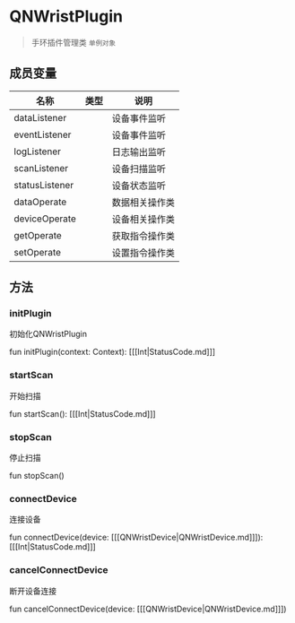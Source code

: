 <show-structure depth="2"/>

[//]: # (设置右侧导航栏显示层级为2)

# QNWristPlugin

> 手环插件管理类 `单例对象`

## 成员变量

| 名称             | 类型                           | 说明      |
|----------------|------------------------------|---------|
| dataListener   | [](QNWristDataListener.md)   | 设备事件监听  |
| eventListener  | [](QNWristEventListener.md)  | 设备事件监听  |
| logListener    | [](QNWristLogListener.md)    | 日志输出监听  |
| scanListener   | [](QNWristScanListener.md)   | 设备扫描监听  |
| statusListener | [](QNWristStatusListener.md) | 设备状态监听  |
| dataOperate    | [](DataOperate.md)           | 数据相关操作类 |
| deviceOperate  | [](DeviceOperate.md)         | 设备相关操作类 |
| getOperate     | [](GetOperate.md)            | 获取指令操作类 |
| setOperate     | [](SetOperate.md)            | 设置指令操作类 |

## 方法

### initPlugin

初始化QNWristPlugin

<code-block lang="Kotlin">
    fun initPlugin(context: Context): [[[Int|StatusCode.md]]]
</code-block>

### startScan

开始扫描

<code-block lang="Kotlin">
    fun startScan(): [[[Int|StatusCode.md]]]
</code-block>

### stopScan

停止扫描

<code-block lang="Kotlin">
    fun stopScan()
</code-block>

### connectDevice

连接设备

<code-block lang="Kotlin">
    fun connectDevice(device: [[[QNWristDevice|QNWristDevice.md]]]): [[[Int|StatusCode.md]]]
</code-block>

### cancelConnectDevice

断开设备连接

<code-block lang="Kotlin">
    fun cancelConnectDevice(device: [[[QNWristDevice|QNWristDevice.md]]])
</code-block>



